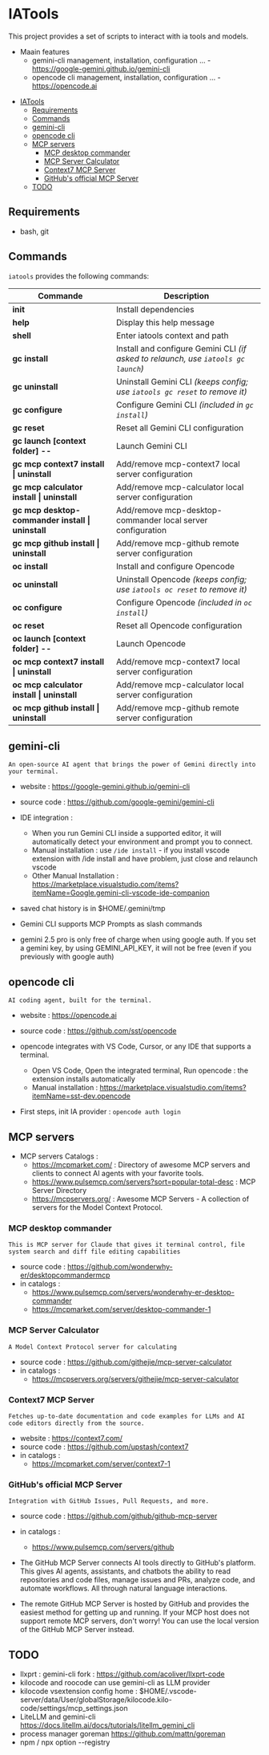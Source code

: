 # IATools

This project provides a set of scripts to interact with ia tools and models.

* Maain features
  * gemini-cli management, installation, configuration ... - https://google-gemini.github.io/gemini-cli
  * opencode cli management, installation, configuration ... - https://opencode.ai

- [IATools](#iatools)
  - [Requirements](#requirements)
  - [Commands](#commands)
  - [gemini-cli](#gemini-cli)
  - [opencode cli](#opencode-cli)
  - [MCP servers](#mcp-servers)
    - [MCP desktop commander](#mcp-desktop-commander)
    - [MCP Server Calculator](#mcp-server-calculator)
    - [Context7 MCP Server](#context7-mcp-server)
    - [GitHub's official MCP Server](#githubs-official-mcp-server)
  - [TODO](#todo)


## Requirements

* bash, git

## Commands

`iatools` provides the following commands:

| Commande | Description |
|----------|-------------|
| **init** | Install dependencies |
| **help** | Display this help message |
| **shell** | Enter iatools context and path |
| **gc install** | Install and configure Gemini CLI *(if asked to relaunch, use `iatools gc launch`)* |
| **gc uninstall** | Uninstall Gemini CLI *(keeps config; use `iatools gc reset` to remove it)* |
| **gc configure** | Configure Gemini CLI *(included in `gc install`)* |
| **gc reset** | Reset all Gemini CLI configuration |
| **gc launch [context folder] -- <options>** | Launch Gemini CLI |
| **gc mcp context7 install \| uninstall** | Add/remove mcp-context7 local server configuration |
| **gc mcp calculator install \| uninstall** | Add/remove mcp-calculator local server configuration |
| **gc mcp desktop-commander install \| uninstall** | Add/remove mcp-desktop-commander local server configuration |
| **gc mcp github install \| uninstall** | Add/remove mcp-github remote server configuration |
| **oc install** | Install and configure Opencode |
| **oc uninstall** | Uninstall Opencode *(keeps config; use `iatools oc reset` to remove it)* |
| **oc configure** | Configure Opencode *(included in `oc install`)* |
| **oc reset** | Reset all Opencode configuration |
| **oc launch [context folder] -- <options>** | Launch Opencode |
| **oc mcp context7 install \| uninstall** | Add/remove mcp-context7 local server configuration |
| **oc mcp calculator install \| uninstall** | Add/remove mcp-calculator local server configuration |
| **oc mcp github install \| uninstall** | Add/remove mcp-github remote server configuration |

## gemini-cli

```An open-source AI agent that brings the power of Gemini directly into your terminal.```

* website : https://google-gemini.github.io/gemini-cli
* source code : https://github.com/google-gemini/gemini-cli

* IDE integration : 
  * When you run Gemini CLI inside a supported editor, it will automatically detect your environment and prompt you to connect.
  * Manual installation : use `/ide install` - if you install vscode extension with /ide install and have problem, just close and relaunch vscode
  * Other Manual Installation : https://marketplace.visualstudio.com/items?itemName=Google.gemini-cli-vscode-ide-companion

* saved chat history is in $HOME/.gemini/tmp

* Gemini CLI supports MCP Prompts as slash commands

* gemini 2.5 pro is only free of charge when using google auth. If you set a gemini key, by using GEMINI_API_KEY, it will not be free (even if you previously with google auth)


## opencode cli

```AI coding agent, built for the terminal.```

* website : https://opencode.ai
* source code : https://github.com/sst/opencode

* opencode integrates with VS Code, Cursor, or any IDE that supports a terminal.
  * Open VS Code, Open the integrated terminal, Run opencode : the extension installs automatically
  * Manual installation : https://marketplace.visualstudio.com/items?itemName=sst-dev.opencode

* First steps, init IA provider : `opencode auth login`


## MCP servers

* MCP servers Catalogs : 
  * https://mcpmarket.com/ : Directory of awesome MCP servers and clients to connect AI agents with your favorite tools.
  * https://www.pulsemcp.com/servers?sort=popular-total-desc : MCP Server Directory
  * https://mcpservers.org/ : Awesome MCP Servers - A collection of servers for the Model Context Protocol.

### MCP desktop commander

```This is MCP server for Claude that gives it terminal control, file system search and diff file editing capabilities```

* source code : https://github.com/wonderwhy-er/desktopcommandermcp
* in catalogs :
  * https://www.pulsemcp.com/servers/wonderwhy-er-desktop-commander
  * https://mcpmarket.com/server/desktop-commander-1

### MCP Server Calculator

```A Model Context Protocol server for calculating```

* source code : https://github.com/githejie/mcp-server-calculator
* in catalogs :
  * https://mcpservers.org/servers/githejie/mcp-server-calculator


### Context7 MCP Server

```Fetches up-to-date documentation and code examples for LLMs and AI code editors directly from the source.``` 

* website : https://context7.com/
* source code : https://github.com/upstash/context7
* in catalogs :
  * https://mcpmarket.com/server/context7-1


### GitHub's official MCP Server

```Integration with GitHub Issues, Pull Requests, and more.```

* source code : https://github.com/github/github-mcp-server
* in catalogs :
  * https://www.pulsemcp.com/servers/github

* The GitHub MCP Server connects AI tools directly to GitHub's platform. This gives AI agents, assistants, and chatbots the ability to read repositories and code files, manage issues and PRs, analyze code, and automate workflows. All through natural language interactions.

* The remote GitHub MCP Server is hosted by GitHub and provides the easiest method for getting up and running. If your MCP host does not support remote MCP servers, don't worry! You can use the local version of the GitHub MCP Server instead.


## TODO

* llxprt : gemini-cli fork : https://github.com/acoliver/llxprt-code
* kilocode and roocode can use gemini-cli as LLM provider
* kilocode vsextension config home : $HOME/.vscode-server/data/User/globalStorage/kilocode.kilo-code/settings/mcp_settings.json
* LiteLLM and gemini-cli https://docs.litellm.ai/docs/tutorials/litellm_gemini_cli
* process manager goreman https://github.com/mattn/goreman
* npm / npx option --registry